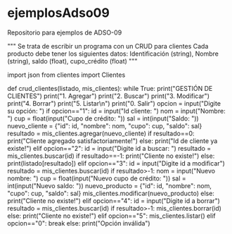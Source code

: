 # ejemplosAdso09
Repositorio para ejemplos de ADSO-09

"""
Se trata de escribir un programa con un CRUD para clientes
Cada producto debe tener los siguientes datos:
Identificación (string), Nombre (string), saldo (float), 
cupo_crédito (float)
"""

import json
from clientes import Clientes

def crud_clientes(listado, mis_clientes):
    while True:
        print("GESTIÓN DE CLIENTES")
        print("1. Agregar")
        print("2. Buscar")
        print("3. Modificar")
        print("4. Borrar")
        print("5. Listar\n")
        print("0. Salir")
        opcion = input("Digite su opción: ")
        if opcion=="1":
            id = input("Id cliente: ")
            nom = input("Nombre: ")
            cup = float(input("Cupo de crédito: "))
            sal = int(input("Saldo: "))
            nuevo_cliente = {"id": id,
                            "nombre": nom,
                            "cupo": cup,
                            "saldo": sal}
            resultado = mis_clientes.agregar(nuevo_cliente)
            if resultado==0:
                print("Cliente agregado satisfactoriamente!")
            else:
                print("Id de cliente ya existe!")
        elif opcion=="2":
            id = input("Digite id a buscar: ")
            resultado = mis_clientes.buscar(id)
            if resultado==-1:
                print("Cliente no existe!")
            else:
                print(listado[resultado])
        elif opcion=="3":
            id = input("Digite id a modificar")
            resultado = mis_clientes.buscar(id)
            if resultado>-1:
                nom = input("Nuevo nombre: ")
                cup = float(input("Nuevo cupo de crédito: "))
                sal = int(input("Nuevo saldo: "))
                nuevo_producto = {"id": id,
                                "nombre": nom,
                                "cupo": cup,
                                "saldo": sal}
                mis_clientes.modificar(nuevo_producto)
            else:
                print("Cliente no existe!")
        elif opcion=="4":
            id = input("Digite id a borrar")
            resultado = mis_clientes.buscar(id)
            if resultado>-1:
                mis_clientes.borrar(id)
            else:
                print("Cliente no existe!")
        elif opcion=="5":
            mis_clientes.listar()
        elif opcion=="0":
            break
        else:
            print("Opción inválida")
